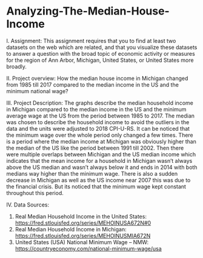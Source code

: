 # Analyzing-The-Median-House-Income

I.	Assignment:
This assignment requires that you to find at least two datasets on the web which are related, and that you visualize these datasets to answer a question with the broad topic of economic activity or measures for the region of Ann Arbor, Michigan, United States, or United States more broadly.

II.	Project overview:
How the median house income in Michigan changed from 1985 till 2017 compared to the median income in the US and the minimum national wage?

III.	Project Description:
The graphs describe the median household income in Michigan compared to the median income in the US and the minimum average wage at the US from the period between 1985 to 2017. The median was chosen to describe the household income to avoid the outliers in the data and the units were adjusted to 2018 CPI-U-RS. It can be noticed that the minimum wage over the whole period only changed a few times. There is a period where the median income at Michigan was obviously higher than the median of the US like the period between 1991 till 2002. Then there were multiple overlaps between Michigan and the US median income which indicates that the mean income for a household in Michigan wasn’t always above the US median and wasn’t always below it and ends in 2014 with both medians way higher than the minimum wage. There is also a sudden decrease in Michigan as well as the US income near 2007 this was due to the financial crisis. But its noticed that the minimum wage kept constant throughout this period.

 
IV.	Data Sources:
1.	Real Median Household Income in the United States:
https://fred.stlouisfed.org/series/MEHOINUSA672N#0
2.	Real Median Household Income in Michigan:
https://fred.stlouisfed.org/series/MEHOINUSMIA672N 
3.	United States (USA) National Minimum Wage – NMW:
https://countryeconomy.com/national-minimum-wage/usa



